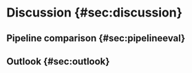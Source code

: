 # Discussion {#sec:discussion}

## Pipeline comparison {#sec:pipelineeval}

## Outlook {#sec:outlook}